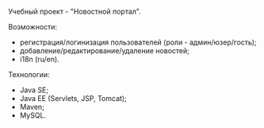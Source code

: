 Учебный проект - "Новостной портал".

Возможности:
- регистрация/логинизация пользователей (роли - админ/юзер/гость);
- добавление/редактирование/удаление новостей;
- i18n (ru/en).

Технологии:
- Java SE;
- Java EE (Servlets, JSP, Tomcat);
- Maven;
- MySQL.
